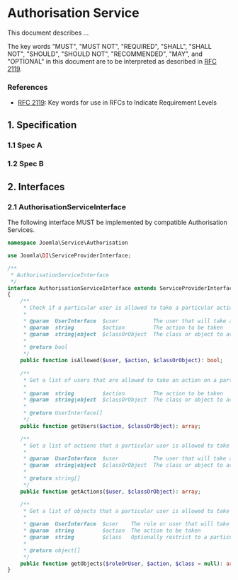 # Authorisation Service

This document describes ...

The key words "MUST", "MUST NOT", "REQUIRED", "SHALL", "SHALL NOT", "SHOULD",
"SHOULD NOT", "RECOMMENDED", "MAY", and "OPTIONAL" in this document are to be
interpreted as described in [RFC 2119][].

[RFC 2119]: http://tools.ietf.org/html/rfc2119

### References

- [RFC 2119][]: Key words for use in RFCs to Indicate Requirement Levels

## 1. Specification

### 1.1 Spec A

### 1.2 Spec B

## 2. Interfaces

### 2.1 AuthorisationServiceInterface

The following interface MUST be implemented by compatible Authorisation Services.

```php
namespace Joomla\Service\Authorisation

use Joomla\DI\ServiceProviderInterface;

/**
 * AuthorisationServiceInterface
 */
interface AuthorisationServiceInterface extends ServiceProviderInterface
{
    /**
     * Check if a particular user is allowed to take a particular action on a particular class or object.
     *
     * @param  UserInterface  $user           The user that will take action
     * @param  string         $action         The action to be taken
     * @param  string|object  $classOrObject  The class or object to act on.
     *
     * @return bool
     */
    public function isAllowed($user, $action, $classOrObject): bool;
      
    /**
     * Get a list of users that are allowed to take an action on a particular class or object.
     *
     * @param  string         $action         The action to be taken
     * @param  string|object  $classOrObject  The class or object to act on.
     *
     * @return UserInterface[]
     */
    public function getUsers($action, $classOrObject): array;

    /**
     * Get a list of actions that a particular user is allowed to take on a particular class or object.
     *
     * @param  UserInterface  $user           The user that will take action
     * @param  string|object  $classOrObject  The class or object to act on.
     *
     * @return string[]
     */
    public function getActions($user, $classOrObject): array;

    /**
     * Get a list of objects that a particular user is allowed to take a particular action on.
     *
     * @param  UserInterface  $user    The role or user that will take action
     * @param  string         $action  The action to be taken
     * @param  string         $class   Optionally restrict to a particular class.
     *
     * @return object[]
     */
    public function getObjects($roleOrUser, $action, $class = null): array;
}
```
